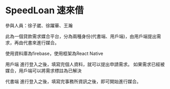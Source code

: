 # SpeedLoan  速來借

參與人員：徐子崴、徐躍華、王瀚

此為一個貸款需求媒合平台，分為兩種身份(代書端、用戶端)，由用戶端提出需求，再由代書來進行媒合。

使用資料庫為firebase，使用框架為React Native

用戶端
進行登入之後，填寫完個人資料，就可以提出申請需求。
如果需求已經被媒合，用戶端可以將需求標註為已解決

代書端
進行登入之後，填寫完事務所資訊之後，即可開始進行媒合。


